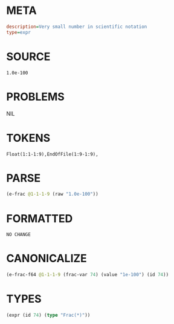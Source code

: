 # META
~~~ini
description=Very small number in scientific notation
type=expr
~~~
# SOURCE
~~~roc
1.0e-100
~~~
# PROBLEMS
NIL
# TOKENS
~~~zig
Float(1:1-1:9),EndOfFile(1:9-1:9),
~~~
# PARSE
~~~clojure
(e-frac @1-1-1-9 (raw "1.0e-100"))
~~~
# FORMATTED
~~~roc
NO CHANGE
~~~
# CANONICALIZE
~~~clojure
(e-frac-f64 @1-1-1-9 (frac-var 74) (value "1e-100") (id 74))
~~~
# TYPES
~~~clojure
(expr (id 74) (type "Frac(*)"))
~~~